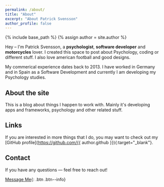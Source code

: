 ```yaml
---
permalink: /about/
title: "About"
excerpt: "About Patrick Svensson"
author_profile: false
---
```


{% include base_path %}
{% assign author = site.author %}

Hey – I'm Patrick Svensson, a **psychologist**, **software developer** and **motorcycles** lover. I created this space to post about Psychology, coding or different stuff. I also love american football and good designs.

My commerical experience dates back to 2013. I have worked in Germany and in Spain as a Software Development and currently I am developing my Psychology studies.

## About the site

This is a blog about things I happen to work with. Mainly it's developing apps and frameworks, psychology and other related stuff.

## Links

If you are interested in more things that I do, you may want to check out my [GitHub profile](https://github.com/{{ author.github }}){:target="_blank"}.

## Contact

If you have any questions — feel free to reach out!

[Message Me](mailto:patrick_usaf@hotmail.com){: .btn .btn--info}
